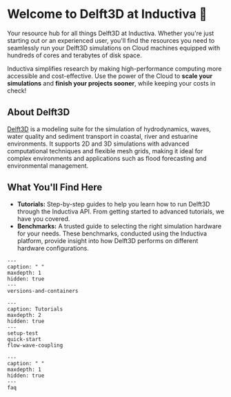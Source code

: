 # Welcome to Delft3D at Inductiva 🌊
Your resource hub for all things Delft3D at Inductiva. Whether you're just
starting out or an experienced user, you'll find the resources you need to
seamlessly run your Delft3D simulations on Cloud machines equipped with hundreds
of cores and terabytes of disk space.

Inductiva simplifies research by making high-performance computing more
accessible and cost-effective. Use the power of the Cloud to
**scale your simulations** and **finish your projects sooner**, while keeping
your costs in check!

## About Delft3D
[Delft3D](https://oss.deltares.nl/web/delft3d) is a modeling suite for the simulation of hydrodynamics, 
waves, water quality and sediment transport in coastal, river and estuarine environments. 
It supports 2D and 3D simulations with advanced computational techniques and flexible mesh grids, 
making it ideal for complex environments and applications such as flood forecasting and environmental management.

## What You'll Find Here
- **Tutorials:** Step-by-step guides to help you learn how to run Delft3D through
the Inductiva API. From getting started to advanced tutorials, we have you covered.
- **Benchmarks:** A trusted guide to selecting the right simulation hardware for
your needs. These benchmarks, conducted using the Inductiva platform, provide
insight into how Delft3D performs on different hardware configurations.


```{toctree}
---
caption: " "
maxdepth: 1
hidden: true
---
versions-and-containers
```

```{toctree}
---
caption: Tutorials
maxdepth: 2
hidden: true
---
setup-test
quick-start
flow-wave-coupling
```

```{toctree}
---
caption: " "
maxdepth: 1
hidden: true
---
faq
```

